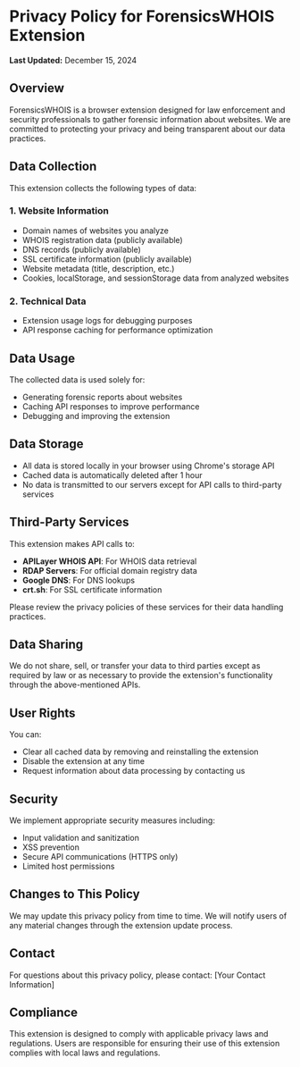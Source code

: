 # Privacy Policy for ForensicsWHOIS Extension

**Last Updated:** December 15, 2024

## Overview
ForensicsWHOIS is a browser extension designed for law enforcement and security professionals to gather forensic information about websites. We are committed to protecting your privacy and being transparent about our data practices.

## Data Collection
This extension collects the following types of data:

### 1. Website Information
- Domain names of websites you analyze
- WHOIS registration data (publicly available)
- DNS records (publicly available)
- SSL certificate information (publicly available)
- Website metadata (title, description, etc.)
- Cookies, localStorage, and sessionStorage data from analyzed websites

### 2. Technical Data
- Extension usage logs for debugging purposes
- API response caching for performance optimization

## Data Usage
The collected data is used solely for:
- Generating forensic reports about websites
- Caching API responses to improve performance
- Debugging and improving the extension

## Data Storage
- All data is stored locally in your browser using Chrome's storage API
- Cached data is automatically deleted after 1 hour
- No data is transmitted to our servers except for API calls to third-party services

## Third-Party Services
This extension makes API calls to:
- **APILayer WHOIS API**: For WHOIS data retrieval
- **RDAP Servers**: For official domain registry data
- **Google DNS**: For DNS lookups
- **crt.sh**: For SSL certificate information

Please review the privacy policies of these services for their data handling practices.

## Data Sharing
We do not share, sell, or transfer your data to third parties except as required by law or as necessary to provide the extension's functionality through the above-mentioned APIs.

## User Rights
You can:
- Clear all cached data by removing and reinstalling the extension
- Disable the extension at any time
- Request information about data processing by contacting us

## Security
We implement appropriate security measures including:
- Input validation and sanitization
- XSS prevention
- Secure API communications (HTTPS only)
- Limited host permissions

## Changes to This Policy
We may update this privacy policy from time to time. We will notify users of any material changes through the extension update process.

## Contact
For questions about this privacy policy, please contact: [Your Contact Information]

## Compliance
This extension is designed to comply with applicable privacy laws and regulations. Users are responsible for ensuring their use of this extension complies with local laws and regulations. 